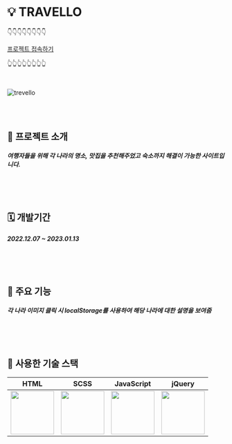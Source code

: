# 💡 TRAVELLO

👇👇👇👇👇👇👇👇

[프로젝트 접속하기](https://jumpjoong.github.io/TRAVELLO/)


👆👆👆👆👆👆👆👆

<br/>

![trevello](https://github.com/jumpjoong/TRAVELLO/assets/100519998/595b6df2-bae9-4c1e-8125-c46540190526)


<br/>
<br/>


## 📌 프로젝트 소개

<h5>여행자들을 위해 각 나라의 명소, 맛집을 추천해주었고 숙소까지 해결이 가능한 사이트입니다.

<br/>
<br/>
<br/>
<br/>
<br/>

## 🗓️ 개발기간

<h5>2022.12.07 ~ 2023.01.13

<br/>
<br/>
<br/>
<br/>
<br/>

## 📎 주요 기능 

<h5> 각 나라 이미지 클릭 시 localStorage를 사용하여 해당 나라에 대한 설명을 보여줌

<br/>
<br/>
<br/>
<br/>
<br/>

## 📍 사용한 기술 스택 
| HTML | SCSS | JavaScript | jQuery |
|:---:|:---:|:---:|:---:|
| <img src = "https://github.com/jumpjoong/DaeLimClone/assets/100519998/2e15ea3e-1f4d-4283-ab49-b3e312b583d1" width="100px" height="100px"> | <img src = "https://github.com/jumpjoong/DaeLimClone/assets/100519998/4b9de3da-a5e4-42fb-8538-eaa0f9d52ccd" width="100px" height="100px"> | <img src = "https://github.com/jumpjoong/DaeLimClone/assets/100519998/ac38204a-e535-4c56-b813-296a8171ef41" width="100px" height="100px"> | <img src = "https://github.com/jumpjoong/DaeLimClone/assets/100519998/40990d3b-60fe-493a-95e0-6c734ecf90f1" width="100px" height="100px">






<br/>
<br/>
